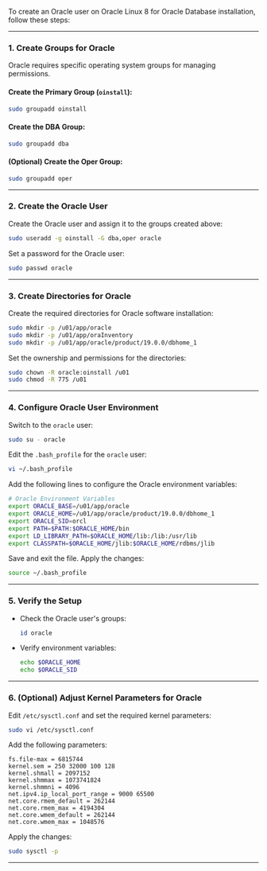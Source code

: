 To create an Oracle user on Oracle Linux 8 for Oracle Database installation, follow these steps:

---

### **1. Create Groups for Oracle**
Oracle requires specific operating system groups for managing permissions.

#### Create the Primary Group (`oinstall`):
```bash
sudo groupadd oinstall
```

#### Create the DBA Group:
```bash
sudo groupadd dba
```

#### (Optional) Create the Oper Group:
```bash
sudo groupadd oper
```

---

### **2. Create the Oracle User**
Create the Oracle user and assign it to the groups created above:
```bash
sudo useradd -g oinstall -G dba,oper oracle
```

Set a password for the Oracle user:
```bash
sudo passwd oracle
```

---

### **3. Create Directories for Oracle**
Create the required directories for Oracle software installation:
```bash
sudo mkdir -p /u01/app/oracle
sudo mkdir -p /u01/app/oraInventory
sudo mkdir -p /u01/app/oracle/product/19.0.0/dbhome_1
```

Set the ownership and permissions for the directories:
```bash
sudo chown -R oracle:oinstall /u01
sudo chmod -R 775 /u01
```

---

### **4. Configure Oracle User Environment**
Switch to the `oracle` user:
```bash
sudo su - oracle
```

Edit the `.bash_profile` for the `oracle` user:
```bash
vi ~/.bash_profile
```

Add the following lines to configure the Oracle environment variables:
```bash
# Oracle Environment Variables
export ORACLE_BASE=/u01/app/oracle
export ORACLE_HOME=/u01/app/oracle/product/19.0.0/dbhome_1
export ORACLE_SID=orcl
export PATH=$PATH:$ORACLE_HOME/bin
export LD_LIBRARY_PATH=$ORACLE_HOME/lib:/lib:/usr/lib
export CLASSPATH=$ORACLE_HOME/jlib:$ORACLE_HOME/rdbms/jlib
```

Save and exit the file. Apply the changes:
```bash
source ~/.bash_profile
```

---

### **5. Verify the Setup**
- Check the Oracle user's groups:
  ```bash
  id oracle
  ```
- Verify environment variables:
  ```bash
  echo $ORACLE_HOME
  echo $ORACLE_SID
  ```

---

### **6. (Optional) Adjust Kernel Parameters for Oracle**
Edit `/etc/sysctl.conf` and set the required kernel parameters:
```bash
sudo vi /etc/sysctl.conf
```

Add the following parameters:
```plaintext
fs.file-max = 6815744
kernel.sem = 250 32000 100 128
kernel.shmall = 2097152
kernel.shmmax = 1073741824
kernel.shmmni = 4096
net.ipv4.ip_local_port_range = 9000 65500
net.core.rmem_default = 262144
net.core.rmem_max = 4194304
net.core.wmem_default = 262144
net.core.wmem_max = 1048576
```

Apply the changes:
```bash
sudo sysctl -p
```

---

